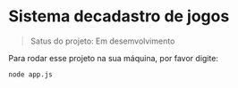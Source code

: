 <h1>Sistema decadastro de jogos</h1>

>Satus do projeto: Em desemvolvimento

Para rodar esse projeto na sua máquina, por favor digite:
```
node app.js
```

